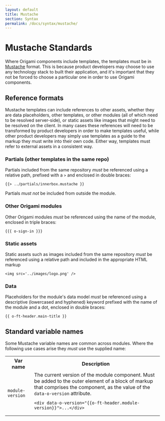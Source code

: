 ```yaml
---
layout: default
title: Mustache
section: Syntax
permalink: /docs/syntax/mustache/
---
```


# Mustache Standards

Where Origami components include templates, the templates must be in [Mustache](http://mustache.github.io/) format.  This is because product developers may choose to use any technology stack to built their application, and it's important that they not be forced to choose a particular one in order to use Origami components.

## Reference formats

Mustache templates can include references to other assets, whether they are data placeholders, other templates, or other modules (all of which need to be resolved server-side), or static assets like images that might need to be resolved on the client.  In many cases these references will need to be transformed by product developers in order to make templates useful, while other product developers may simply use templates as a guide to the markup they must write into their own code.  Either way, templates must refer to external assets in a consistent way.

### Partials (other templates in the same repo)

Partials included from the same repository *must* be referenced using a relative path, prefixed with a `>` and enclosed in double braces:

<pre><code>&#123;{> ../partials/innerbox.mustache }&#125;
</code></pre>

Partials *must not* be included from outside the module.

### Other Origami modules

Other Origami modules *must* be referenced using the name of the module, enclosed in triple braces:

<pre><code>&#123;&#123;{ o-sign-in }&#125;&#125;
</code></pre>

### Static assets

Static assets such as images included from the same repository *must* be referenced using a relative path and included in the appropriate HTML markup

	<img src='../images/logo.png' />

### Data

Placeholders for the module's data model *must* be referenced using a descriptive (lowercased and hyphened) keyword prefixed with the name of the module and a dot, enclosed in double braces:

<pre><code>&#123;{ o-ft-header.main-title }&#125;
</code></pre>

## Standard variable names

Some Mustache variable names are common across modules.  Where the following use cases arise they *must* use the supplied name:

<table class='o-techdocs-table'>
<tr><th>Var name</th><th>Description</th></tr>
<tr>
	<td><code>module-version</code></td>
	<td>
		The current version of the module component.  Must be added to the outer element of a block of markup that comprises the component, as the value of the <code>data-o-version</code> attribute.
		<pre><code>&lt;div data-o-version="&#123;{o-ft-header.module-version}&#125;"&gt;...&lt;/div&gt;</code></pre>
	</td>
</tr>
</table>
